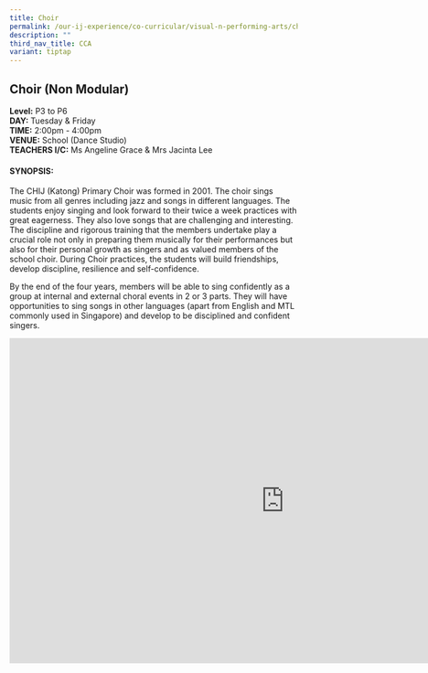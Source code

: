 ```yaml
---
title: Choir
permalink: /our-ij-experience/co-curricular/visual-n-performing-arts/choir/
description: ""
third_nav_title: CCA
variant: tiptap
---
```

<h2>Choir (Non Modular)</h2>
<p><strong>Level:</strong>&nbsp;P3 to P6
<br><strong>DAY:</strong>&nbsp;Tuesday &amp; Friday
<br><strong>TIME:</strong>&nbsp;2:00pm - 4:00pm
<br><strong>VENUE:</strong>&nbsp;School (Dance Studio)
<br><strong>TEACHERS I/C:</strong>&nbsp;Ms Angeline Grace &amp; Mrs Jacinta
Lee</p>
<h4><strong>SYNOPSIS:</strong></h4>
<p>The CHIJ (Katong) Primary Choir was formed in 2001. The choir sings music
from all genres including jazz and songs in different languages. The students
enjoy singing and look forward to their twice a week practices with great
eagerness. They also love songs that are challenging and interesting. The
discipline and rigorous training that the members undertake play a crucial
role not only in preparing them musically for their performances but also
for their personal growth as singers and as valued members of the school
choir. During Choir practices, the students will build friendships, develop
discipline, resilience and self-confidence.</p>
<p>By the end of the four years, members will be able to sing confidently
as a group at internal and external choral events in 2 or 3 parts. They
will have opportunities to sing songs in other languages (apart from English
and MTL commonly used in Singapore) and develop to be disciplined and confident
singers.</p>
<div class="iframe-wrapper">
<iframe height="569" width="960" allowfullscreen="true" frameborder="0" src="https://docs.google.com/presentation/d/e/2PACX-1vQ0e-bAmY0dmMa5ZaL7k_2V59TqblbhCziI_G63j-bMwcXjKWZZS9naii2FNWgvW0sQxW1iiz0Kzw6D/embed?start=true&amp;loop=false&amp;delayms=5000"></iframe>
</div>
<p></p>